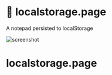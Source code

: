 # 📝 localstorage.page

A notepad persisted to localStorage

![screenshot](https://user-images.githubusercontent.com/6694167/116329318-1808d900-a799-11eb-9a4a-5c654ab061ac.png)
# localstorage.page
